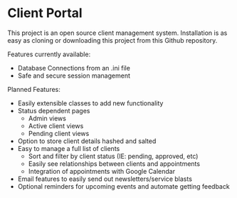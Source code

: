 # Client Portal
This project is an open source client management system. Installation is as easy as cloning or downloading this project from this Github repository.

Features currently available:
* Database Connections from an .ini file
* Safe and secure session management

Planned Features:
* Easily extensible classes to add new functionality
* Status dependent pages
    * Admin views
    * Active client views
    * Pending client views
* Option to store client details hashed and salted
* Easy to manage a full list of clients
    * Sort and filter by client status (IE: pending, approved, etc)
    * Easily see relationships between clients and appointments
    * Integration of appointments with Google Calendar
* Email features to easily send out newsletters/service blasts
* Optional reminders for upcoming events and automate getting feedback
